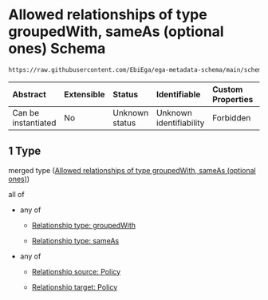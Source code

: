 # Allowed relationships of type groupedWith, sameAs (optional ones) Schema

```txt
https://raw.githubusercontent.com/EbiEga/ega-metadata-schema/main/schemas/EGA.policy.json#/properties/policyRelationships/items/allOf/1/anyOf/1
```



| Abstract            | Extensible | Status         | Identifiable            | Custom Properties | Additional Properties | Access Restrictions | Defined In                                                                   |
| :------------------ | :--------- | :------------- | :---------------------- | :---------------- | :-------------------- | :------------------ | :--------------------------------------------------------------------------- |
| Can be instantiated | No         | Unknown status | Unknown identifiability | Forbidden         | Allowed               | none                | [EGA.policy.json\*](../../../schemas/EGA.policy.json "open original schema") |

## 1 Type

merged type ([Allowed relationships of type groupedWith, sameAs (optional ones)](ega-16-properties-policy-relationships-items-allof-relationship-constraints-for-a-policy-anyof-allowed-relationships-of-type-groupedwith-sameas-optional-ones.md))

all of

*   any of

    *   [Relationship type: groupedWith](ega-12-definitions-relationship-type-groupedwith.md "check type definition")

    *   [Relationship type: sameAs](ega-12-definitions-relationship-type-sameas.md "check type definition")

*   any of

    *   [Relationship source: Policy](ega-12-definitions-relationship-source-policy.md "check type definition")

    *   [Relationship target: Policy](ega-12-definitions-relationship-target-policy.md "check type definition")
